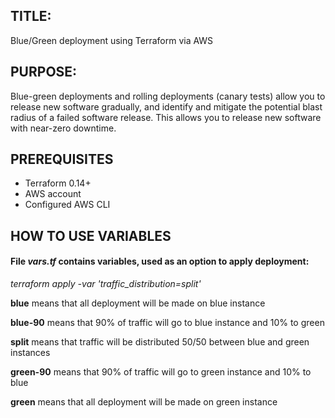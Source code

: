 ## TITLE: 

Blue/Green deployment using Terraform via AWS

## PURPOSE:

Blue-green deployments and rolling deployments (canary tests) allow you to release new software gradually, and identify and mitigate the potential blast radius of a failed software release. This allows you to release new software with near-zero downtime.

## PREREQUISITES

* Terraform 0.14+
* AWS account
* Configured AWS CLI

## HOW TO USE VARIABLES

#### File _vars.tf_ contains variables, used as an option to apply deployment:

_terraform apply -var 'traffic_distribution=split'_

**blue** means that all deployment will be made on blue instance

**blue-90** means that 90% of traffic will go to blue instance and 10% to green

**split** means that traffic will be distributed 50/50 between blue and green instances

**green-90** means that 90% of traffic will go to green instance and 10% to blue

**green** means that all deployment will be made on green instance


